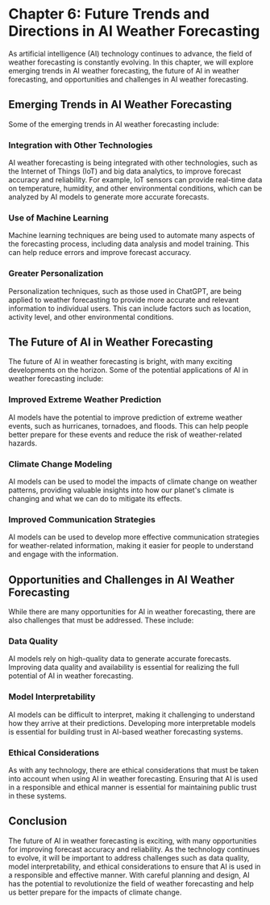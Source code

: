 Chapter 6: Future Trends and Directions in AI Weather Forecasting
=================================================================

As artificial intelligence (AI) technology continues to advance, the field of weather forecasting is constantly evolving. In this chapter, we will explore emerging trends in AI weather forecasting, the future of AI in weather forecasting, and opportunities and challenges in AI weather forecasting.

Emerging Trends in AI Weather Forecasting
-----------------------------------------

Some of the emerging trends in AI weather forecasting include:

### Integration with Other Technologies

AI weather forecasting is being integrated with other technologies, such as the Internet of Things (IoT) and big data analytics, to improve forecast accuracy and reliability. For example, IoT sensors can provide real-time data on temperature, humidity, and other environmental conditions, which can be analyzed by AI models to generate more accurate forecasts.

### Use of Machine Learning

Machine learning techniques are being used to automate many aspects of the forecasting process, including data analysis and model training. This can help reduce errors and improve forecast accuracy.

### Greater Personalization

Personalization techniques, such as those used in ChatGPT, are being applied to weather forecasting to provide more accurate and relevant information to individual users. This can include factors such as location, activity level, and other environmental conditions.

The Future of AI in Weather Forecasting
---------------------------------------

The future of AI in weather forecasting is bright, with many exciting developments on the horizon. Some of the potential applications of AI in weather forecasting include:

### Improved Extreme Weather Prediction

AI models have the potential to improve prediction of extreme weather events, such as hurricanes, tornadoes, and floods. This can help people better prepare for these events and reduce the risk of weather-related hazards.

### Climate Change Modeling

AI models can be used to model the impacts of climate change on weather patterns, providing valuable insights into how our planet's climate is changing and what we can do to mitigate its effects.

### Improved Communication Strategies

AI models can be used to develop more effective communication strategies for weather-related information, making it easier for people to understand and engage with the information.

Opportunities and Challenges in AI Weather Forecasting
------------------------------------------------------

While there are many opportunities for AI in weather forecasting, there are also challenges that must be addressed. These include:

### Data Quality

AI models rely on high-quality data to generate accurate forecasts. Improving data quality and availability is essential for realizing the full potential of AI in weather forecasting.

### Model Interpretability

AI models can be difficult to interpret, making it challenging to understand how they arrive at their predictions. Developing more interpretable models is essential for building trust in AI-based weather forecasting systems.

### Ethical Considerations

As with any technology, there are ethical considerations that must be taken into account when using AI in weather forecasting. Ensuring that AI is used in a responsible and ethical manner is essential for maintaining public trust in these systems.

Conclusion
----------

The future of AI in weather forecasting is exciting, with many opportunities for improving forecast accuracy and reliability. As the technology continues to evolve, it will be important to address challenges such as data quality, model interpretability, and ethical considerations to ensure that AI is used in a responsible and effective manner. With careful planning and design, AI has the potential to revolutionize the field of weather forecasting and help us better prepare for the impacts of climate change.
